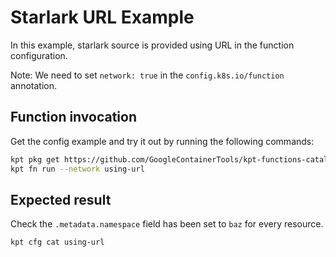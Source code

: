 # Starlark URL Example

In this example, starlark source is provided using URL in the function
configuration.

Note: We need to set `network: true` in the `config.k8s.io/function` annotation.

## Function invocation

Get the config example and try it out by running the following commands:

```sh
kpt pkg get https://github.com/GoogleContainerTools/kpt-functions-catalog.git/examples/runtime/starlark/using-url .
kpt fn run --network using-url
```

## Expected result

Check the `.metadata.namespace` field has been set to `baz` for every resource.

```sh
kpt cfg cat using-url
```
